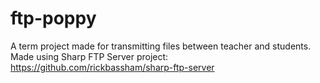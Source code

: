 # ftp-poppy
A term project made for transmitting files between teacher and students. 
Made using Sharp FTP Server project: https://github.com/rickbassham/sharp-ftp-server
